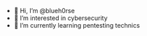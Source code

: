 - 👋 Hi, I’m @blueh0rse
- 👀 I’m interested in cybersecurity
- 🌱 I’m currently learning pentesting technics

<!---
blueh0rse/blueh0rse is a ✨ special ✨ repository because its `README.md` (this file) appears on your GitHub profile.
You can click the Preview link to take a look at your changes.
--->

